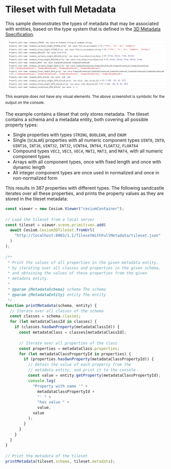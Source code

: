# Tileset with full Metadata

This sample demonstrates the types of metadata that may be associated with entities, based on the type system that is defined in the [3D Metadata Specification](https://github.com/CesiumGS/3d-tiles/tree/main/specification/Metadata).

![TilesetWithFullsetMetadata](screenshot/TilesetWithFullMetadata.png)

<sup>This example does not have any visual elements. The above screenshot is symbolic for the output on the console.</sup>

The example contains a tileset that only stores metadata. The tileset contains a schema and a metadata entity, both covering all possible property types:

- Single properties with types `STRING`, `BOOLEAN`, and `ENUM`
- Single (`SCALAR`) properties with all numeric component types `UINT8`, `INT8`, `UINT16`, `INT16`, `UINT32`, `INT32`, `UINT64`, `INT64`, `FLOAT32`, `FLOAT64`
- Compound types `VEC2`, `VEC3`, `VEC4`, `MAT2`, `MAT3`, and `MAT4`, with all numeric component types
- Arrays with all component types, once with fixed length and once with dynamic length
- All integer component types are once used in normalized and once in non-normalized form

This results in 387 properties with different types. The following sandcastle iterates over all these properties, and prints the property values as they are stored in the tileset metadata:

```JavaScript
const viewer = new Cesium.Viewer("cesiumContainer");

// Load the tileset from a local server
const tileset = viewer.scene.primitives.add(
  await Cesium.Cesium3DTileset.fromUrl(
    "http://localhost:8003/1.1/TilesetWithFullMetadata/tileset.json"
  )
);

/**
 * Print the values of all properties in the given metadata entity,
 * by iterating over all classes and properties in the given schema,
 * and obtaining the values of these properties from the given
 * metadata entity.
 *
 * @param {MetadataSchema} schema The schema
 * @param {MetadataEntity} entity The entity
 */
function printMetadata(schema, entity) {
  // Iterate over all classes of the schema
  const classes = schema.classes;
  for (let metadataClassId in classes) {
    if (classes.hasOwnProperty(metadataClassId)) {
      const metadataClass = classes[metadataClassId];

      // Iterate over all properties of the class
      const properties = metadataClass.properties;
      for (let metadataClassPropertyId in properties) {
        if (properties.hasOwnProperty(metadataClassPropertyId)) {
          // Obtain the value of each property from the
          // metadata entity, and print it to the console
          const value = entity.getProperty(metadataClassPropertyId);
          console.log(
            "Property with name '" +
              metadataClassPropertyId +
              "' " +
              "has value " +
              value,
            value
          );
        }
      }
    }
  }
}

// Print the metadata of the tileset
printMetadata(tileset.schema, tileset.metadata);
```
